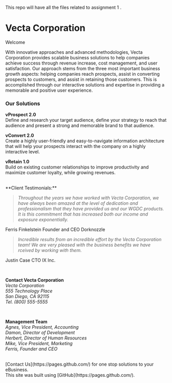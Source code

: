 
 This repo will have all the files related to assignment 1 .

# Vecta Corporation

Welcome

With innovative approaches and advanced methodologies, Vecta Corporation provides scalable business solutions to help companies achieve success through revenue increase, cost management, and user satisfaction. Our approach stems from the three most important business growth aspects: helping companies reach prospects, assist in converting prospects to customers, and assist in retaining those customers. This is accomplished through our interactive solutions and expertise in providing a memorable and positive user experience.

### Our Solutions 

**vProspect 2.0**<br/>
Define and research your target audience, define your strategy to reach that audience and present a strong and memorable brand to that audience.

**vConvert 2.0**<br/>
Create a highly user-friendly and easy-to-navigate information architecture that will help your prospects interact with the company on a highly interactive level.

**vRetain 1.0**<br/>
Build on existing customer relationships to improve productivity and maximize customer loyalty, while growing revenues.

<br/>
**Client Testimonials:**

>_Throughout the years we have worked with Vecta Corporation, we have always been amazed at the level of dedication and professionalism that they have provided us and our WGDC products. It is this commitment that has increased both our income and exposure exponentially._

Ferris Finkelstein
Founder and CEO
Dorknozzle

>_Incredible results from an incredible effort by the Vecta Corporation team! We are very pleased with the business benefits we have rceived by working with them._

Justin Case
CTO
IX Inc.


<br/>

**Contact Vecta Corporation**<br/>
_Vecta Corporation_<br/>
_555 Technology Place_<br/>
_San Diego, CA 92115_<br/>
_Tel. (800) 555-5555_


<br/>

**Management Team**<br/>
_Agnes, Vice President, Accounting_<br/>
_Damon, Director of Development_<br/>
_Herbert, Director of Human Resources_<br/>
_Mike, Vice President, Marketing_<br/>
_Ferris, Founder and CEO_

<br/>
[Contact Us](https://pages.github.com/) for one stop solutions to your eBusiness.

<br/> 
This site was built using [GitHub](https://pages.github.com/).
